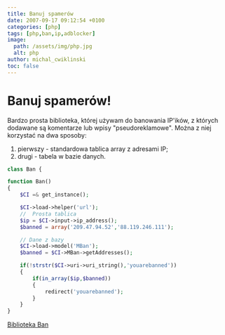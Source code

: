 ```yaml
---
title: Banuj spamerów
date: 2007-09-17 09:12:54 +0100
categories: [php]
tags: [php,ban,ip,adblocker]
image:
  path: /assets/img/php.jpg
  alt: php
author: michal_cwiklinski
toc: false
---
```


# Banuj spamerów!

Bardzo prosta biblioteka, której używam do banowania IP'ików, z których dodawane są komentarze lub wpisy "pseudoreklamowe". Można z niej korzystać na dwa sposoby:

1. pierwszy - standardowa tablica array z adresami IP;
2. drugi - tabela w bazie danych.

```php
class Ban {

function Ban()
{
	$CI =& get_instance();

	$CI->load->helper('url');
	//  Prosta tablica
	$ip = $CI->input->ip_address();
	$banned = array('209.47.94.52','88.119.246.111');

	// Dane z bazy
	$CI->load->model('MBan');
	$banned = $CI->MBan->getAddresses();

	if(!strstr($CI->uri->uri_string(),'youarebanned'))
	{
		if(in_array($ip,$banned))
		{
			redirect('youarebanned');
		}
	}
}
```

[Biblioteka Ban](http://blog.cwiklinski.org/wp-content/uploads/2007/10/ban.zip)